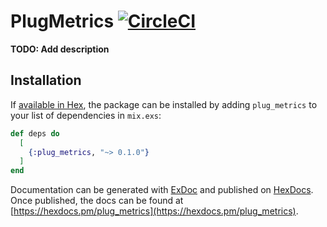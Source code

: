 # PlugMetrics [![CircleCI](https://img.shields.io/circleci/project/github/derek-schaefer/plug_metrics.svg)](https://circleci.com/gh/derek-schaefer/plug_metrics) 

**TODO: Add description**

## Installation

If [available in Hex](https://hex.pm/docs/publish), the package can be installed
by adding `plug_metrics` to your list of dependencies in `mix.exs`:

```elixir
def deps do
  [
    {:plug_metrics, "~> 0.1.0"}
  ]
end
```

Documentation can be generated with [ExDoc](https://github.com/elixir-lang/ex_doc)
and published on [HexDocs](https://hexdocs.pm). Once published, the docs can
be found at [https://hexdocs.pm/plug_metrics](https://hexdocs.pm/plug_metrics).

